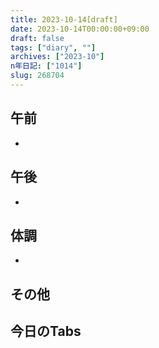 ```yaml
---
title: 2023-10-14[draft]
date: 2023-10-14T00:00:00+09:00
draft: false
tags: ["diary", ""]
archives: ["2023-10"]
n年日記: ["1014"]
slug: 268704
---
```

## 午前
- 
## 午後
- 
## 体調
- 
## その他
## 今日のTabs